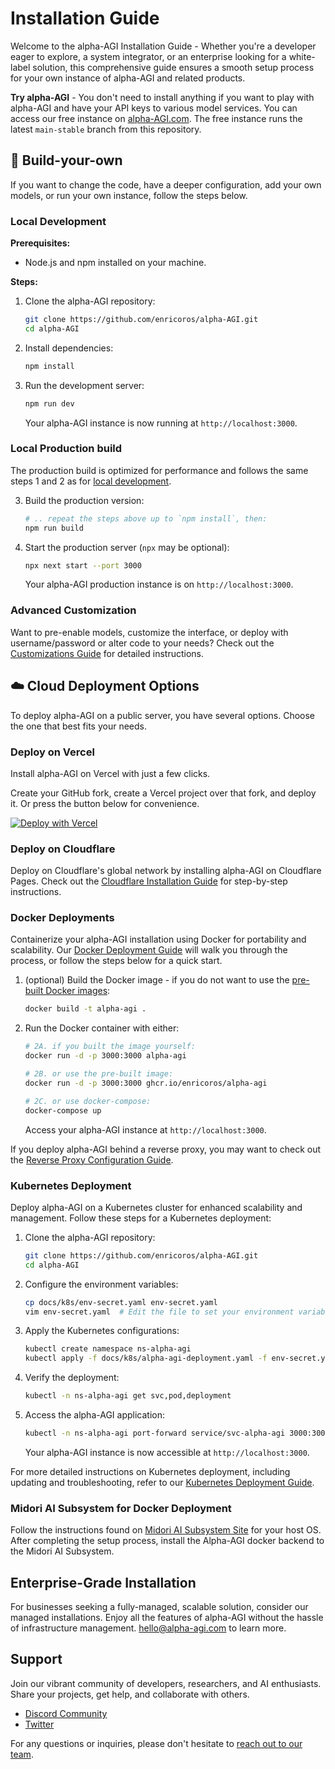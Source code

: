 # Installation Guide

Welcome to the alpha-AGI Installation Guide - Whether you're a developer
eager to explore, a system integrator, or an enterprise looking for a
white-label solution, this comprehensive guide ensures a smooth setup
process for your own instance of alpha-AGI and related products.

**Try alpha-AGI** - You don't need to install anything if you want to play with alpha-AGI
and have your API keys to various model services. You can access our free instance on [alpha-AGI.com](https://alpha-agi.com).
The free instance runs the latest `main-stable` branch from this repository.

## 🧩 Build-your-own

If you want to change the code, have a deeper configuration,
add your own models, or run your own instance, follow the steps below.

### Local Development

**Prerequisites:**

- Node.js and npm installed on your machine.

**Steps:**

1. Clone the alpha-AGI repository:
   ```bash
   git clone https://github.com/enricoros/alpha-AGI.git
   cd alpha-AGI
   ```
2. Install dependencies:
   ```bash
   npm install
   ```
3. Run the development server:
   ```bash
   npm run dev
   ```
   Your alpha-AGI instance is now running at `http://localhost:3000`.

### Local Production build

The production build is optimized for performance and follows
the same steps 1 and 2 as for [local development](#local-development).

3. Build the production version:
   ```bash
   # .. repeat the steps above up to `npm install`, then:
   npm run build
   ```
4. Start the production server (`npx` may be optional):
   ```bash
   npx next start --port 3000
   ```
   Your alpha-AGI production instance is on `http://localhost:3000`.

### Advanced Customization

Want to pre-enable models, customize the interface, or deploy with username/password or alter code to your needs?
Check out the [Customizations Guide](README.md) for detailed instructions.

## ☁️ Cloud Deployment Options

To deploy alpha-AGI on a public server, you have several options. Choose the one that best fits your needs.

### Deploy on Vercel

Install alpha-AGI on Vercel with just a few clicks.

Create your GitHub fork, create a Vercel project over that fork, and deploy it. Or press the button below for convenience.

[![Deploy with Vercel](https://vercel.com/button)](https://vercel.com/new/clone?repository-url=https%3A%2F%2Fgithub.com%2Fenricoros%2Falpha-AGI&env=OPENAI_API_KEY&envDescription=Backend%20API%20keys%2C%20optional%20and%20may%20be%20overridden%20by%20the%20UI.&envLink=https%3A%2F%2Fgithub.com%2Fenricoros%2Falpha-AGI%2Fblob%2Fmain%2Fdocs%2Fenvironment-variables.md&project-name=alpha-AGI)

### Deploy on Cloudflare

Deploy on Cloudflare's global network by installing alpha-AGI on
Cloudflare Pages. Check out the [Cloudflare Installation Guide](deploy-cloudflare.md)
for step-by-step instructions.

### Docker Deployments

Containerize your alpha-AGI installation using Docker for portability and scalability.
Our [Docker Deployment Guide](deploy-docker.md) will walk you through the process,
or follow the steps below for a quick start.

1. (optional) Build the Docker image - if you do not want to use the [pre-built Docker images](https://github.com/enricoros/alpha-AGI/pkgs/container/alpha-agi):
   ```bash
   docker build -t alpha-agi .
   ```
2. Run the Docker container with either:
   ```bash
   # 2A. if you built the image yourself:
   docker run -d -p 3000:3000 alpha-agi

   # 2B. or use the pre-built image:
   docker run -d -p 3000:3000 ghcr.io/enricoros/alpha-agi

   # 2C. or use docker-compose:
   docker-compose up
   ```
   Access your alpha-AGI instance at `http://localhost:3000`.

If you deploy alpha-AGI behind a reverse proxy, you may want to check out the [Reverse Proxy Configuration Guide](deploy-reverse-proxy.md).

### Kubernetes Deployment

Deploy alpha-AGI on a Kubernetes cluster for enhanced scalability and management. Follow these steps for a Kubernetes deployment:

1. Clone the alpha-AGI repository:
   ```bash
   git clone https://github.com/enricoros/alpha-AGI.git
   cd alpha-AGI
   ```

2. Configure the environment variables:
   ```bash
   cp docs/k8s/env-secret.yaml env-secret.yaml
   vim env-secret.yaml  # Edit the file to set your environment variables
   ```

3. Apply the Kubernetes configurations:
   ```bash
   kubectl create namespace ns-alpha-agi
   kubectl apply -f docs/k8s/alpha-agi-deployment.yaml -f env-secret.yaml
   ```

4. Verify the deployment:
   ```bash
   kubectl -n ns-alpha-agi get svc,pod,deployment
   ```

5. Access the alpha-AGI application:
   ```bash
   kubectl -n ns-alpha-agi port-forward service/svc-alpha-agi 3000:3000
   ```
   Your alpha-AGI instance is now accessible at `http://localhost:3000`.

For more detailed instructions on Kubernetes deployment, including updating and troubleshooting, refer to our [Kubernetes Deployment Guide](deploy-k8s.md).

### Midori AI Subsystem for Docker Deployment

Follow the instructions found on [Midori AI Subsystem Site](https://io.midori-ai.xyz/subsystem/manager/)
for your host OS. After completing the setup process, install the Alpha-AGI docker backend to the Midori AI Subsystem.

## Enterprise-Grade Installation

For businesses seeking a fully-managed, scalable solution, consider our managed installations.
Enjoy all the features of alpha-AGI without the hassle of infrastructure management. [hello@alpha-agi.com](mailto:hello@alpha-agi.com) to learn more.

## Support

Join our vibrant community of developers, researchers, and AI enthusiasts. Share your projects, get help, and collaborate with others.

- [Discord Community](https://discord.gg/MkH4qj2Jp9)
- [Twitter](https://twitter.com/yourusername)

For any questions or inquiries, please don't hesitate to [reach out to our team](mailto:hello@alpha-agi.com).
